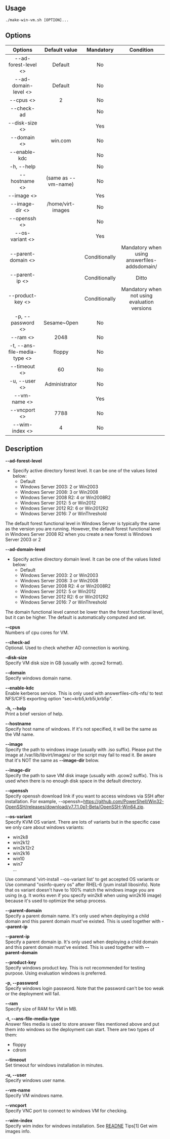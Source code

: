 ## Usage
```
./make-win-vm.sh [OPTION]...
```
## Options
| Options                      | Default value       | Mandatory     | Condition                                    |
| :--------------------------: | :-----------------: | :-----------: | :------------------------------------------: |
| --ad-forest-level <>         | Default             | No            |                                              |
| --ad-domain-level <>         | Default             | No            |                                              |
| --cpus <>                    | 2                   | No            |                                              |
| --check-ad                   |                     | No            |                                              |
| --disk-size <>               |                     | Yes           |                                              |
| --domain <>                  | win.com             | No            |                                              |
| --enable-kdc                 |                     | No            |                                              |
| -h, --help                   |                     | No            |                                              |
| --hostname <>                | (same as --vm-name) | No            |                                              |
| --image <>                   |                     | Yes           |                                              |
| --image-dir <>               | /home/virt-images   | No            |                                              |
| --openssh <>                 |                     | No            |                                              |
| --os-variant <>              |                     | Yes           |                                              |
| --parent-domain <>           |                     | Conditionally | Mandatory when using answerfiles-addsdomain/ |
| --parent-ip <>               |                     | Conditionally | Ditto                                        |
| --product-key <>             |                     | Conditionally | Mandatory when not using evaluation versions |
| -p, --password <>            | Sesame~0pen         | No            |                                              |
| --ram <>                     | 2048                | No            |                                              |
| -t, --ans-file-media-type <> | floppy              | No            |                                              |
| --timeout <>                 | 60                  | No            |                                              |
| -u, --user <>                | Administrator       | No            |                                              |
| --vm-name <>                 |                     | Yes           |                                              |
| --vncport <>                 | 7788                | No            |                                              |
| --wim-index <>               | 4                   | No            |                                              |

## Description
**--ad-forest-level**  
- Specify active directory forest level. It can be one of the values listed below:
  - Default
  - Windows Server 2003: 2 or Win2003
  - Windows Server 2008: 3 or Win2008
  - Windows Server 2008 R2: 4 or Win2008R2
  - Windows Server 2012: 5 or Win2012
  - Windows Server 2012 R2: 6 or Win2012R2
  - Windows Server 2016: 7 or WinThreshold  

The default forest functional level in Windows Server is typically the same as 
the version you are running. However, the default forest functional level in 
Windows Server 2008 R2 when you create a new forest is Windows Server 2003 or 2

**--ad-domain-level**  
- Specify active directory domain level. It can be one of the values listed below:
  - Default
  - Windows Server 2003: 2 or Win2003
  - Windows Server 2008: 3 or Win2008
  - Windows Server 2008 R2: 4 or Win2008R2
  - Windows Server 2012: 5 or Win2012
  - Windows Server 2012 R2: 6 or Win2012R2
  - Windows Server 2016: 7 or WinThreshold  

The domain functional level cannot be lower than the forest functional level, 
but it can be higher. The default is automatically computed and set.  

**--cpus**  
Numbers of cpu cores for VM.  

**--check-ad**  
Optional. Used to check whether AD connection is working.  

**-disk-size**  
Specify VM disk size in GB (usually with .qcow2 format).  

**--domain**  
Specify windows domain name.  

**--enable-kdc**  
Enable kerberos service. This is only used with answerfiles-cifs-nfs/ to test NFS/CIFS
exporting option "sec=krb5,krb5i,krb5p".  

**-h, --help**  
Print a brief version of help.  
	
**--hostname**  
Specify host name of windows. If it's not specified, it will be the same as the VM name.  

**--image**  
Specify the path to windows image (usually with .iso suffix). Please put the image at 
/var/lib/libvirt/images/ or the script may fail to read it. Be aware that it's NOT the
same as **--image-dir** below.  

**--image-dir**  
Specify the path to save VM disk image (usually with .qcow2 suffix). This is used when 
there is no enough disk space in the default directory.  

**--openssh**  
Specify openssh download link if you want to access windows via SSH after installation.
For example, --openssh=https://github.com/PowerShell/Win32-OpenSSH/releases/download/v7.7.1.0p1-Beta/OpenSSH-Win64.zip.

**--os-variant**  
Specify KVM OS variant. There are lots of variants but in the specific case we only care 
about windows variants:
- win2k8
- win2k12
- win2k12r2
- win2k16
- win10
- win7  
...  

Use command 'virt-install --os-variant list' to get accepted OS variants or Use command 
"osinfo-query os" after RHEL-6 (yum install libosinfo). Note that os variant doesn't 
have to 100% match the windows image you are using (e.g. It works even if you specify 
win2k8 when using win2k16 image) because it's used to optimize the setup process.  

**--parent-domain**  
Specify a parent domain name. It's only used when deploying a child domain and this parent 
domain must've existed. This is used together with **--parent-ip**  

**--parent-ip**  
Specify a parent domain ip. It's only used when deploying a child domain and this parent 
domain must've existed. This is used together with **--parent-domain**  

**--product-key**  
Specify windows product key. This is not recommended for testing purpose. Using evaluation
windows is preferred.  

**-p, --password**  
Specify windows login password. Note that the password can't be too weak or the deployment will fail.  

**--ram**  
Specify size of RAM for VM in MB.  

**-t, --ans-file-media-type**  
Answer files media is used to store answer files mentioned above and put them into windows so the 
deployment can start. There are two types of them:
- floppy
- cdrom  

**--timeout**  
Set timeout for windows installation in minutes.  

**-u, --user**  
Specify windows user name.  

**--vm-name**  
Specify VM windows name.  

**--vncport**  
Specify VNC port to connect to windows VM for checking.  

**--wim-index**  
Specify wim index for windows installation. See [READNE](./README.md) Tips[1] Get wim images info.  

